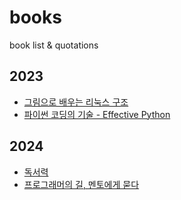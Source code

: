 # books
book list &amp; quotations

## 2023

- [그림으로 배우는 리눅스 구조]()
- [파이썬 코딩의 기술 - Effective Python]()


## 2024

- [독서력](독서력.md)
- [프로그래머의 길, 멘토에게 묻다](프로그래머의-길.md)